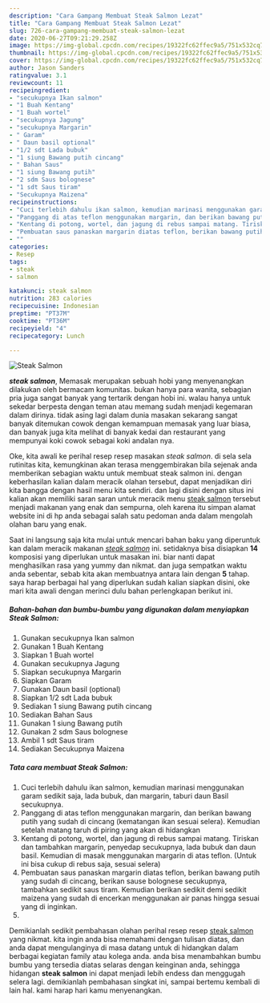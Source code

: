 ```yaml
---
description: "Cara Gampang Membuat Steak Salmon Lezat"
title: "Cara Gampang Membuat Steak Salmon Lezat"
slug: 726-cara-gampang-membuat-steak-salmon-lezat
date: 2020-06-27T09:21:29.258Z
image: https://img-global.cpcdn.com/recipes/19322fc62ffec9a5/751x532cq70/steak-salmon-foto-resep-utama.jpg
thumbnail: https://img-global.cpcdn.com/recipes/19322fc62ffec9a5/751x532cq70/steak-salmon-foto-resep-utama.jpg
cover: https://img-global.cpcdn.com/recipes/19322fc62ffec9a5/751x532cq70/steak-salmon-foto-resep-utama.jpg
author: Jason Sanders
ratingvalue: 3.1
reviewcount: 11
recipeingredient:
- "secukupnya Ikan salmon"
- "1 Buah Kentang"
- "1 Buah wortel"
- "secukupnya Jagung"
- "secukupnya Margarin"
- " Garam"
- " Daun basil optional"
- "1/2 sdt Lada bubuk"
- "1 siung Bawang putih cincang"
- " Bahan Saus"
- "1 siung Bawang putih"
- "2 sdm Saus bolognese"
- "1 sdt Saus tiram"
- "Secukupnya Maizena"
recipeinstructions:
- "Cuci terlebih dahulu ikan salmon, kemudian marinasi menggunakan garam sedikit saja, lada bubuk, dan margarin, taburi daun Basil secukupnya."
- "Panggang di atas teflon menggunakan margarin, dan berikan bawang putih yang sudah di cincang (kematangan ikan sesuai selera). Kemudian setelah matang taruh di piring yang akan di hidangkan"
- "Kentang di potong, wortel, dan jagung di rebus sampai matang. Tiriskan dan tambahkan margarin, penyedap secukupnya, lada bubuk dan daun basil. Kemudian di masak menggunakan margarin di atas teflon. (Untuk ini bisa cukup di rebus saja, sesuai selera)"
- "Pembuatan saus panaskan margarin diatas teflon, berikan bawang putih yang sudah di cincang, berikan sause bolognese secukupnya, tambahkan sedikit saus tiram. Kemudian berikan sedikit demi sedikit maizena yang sudah di encerkan menggunakan air panas hingga sesuai yang di inginkan."
- ""
categories:
- Resep
tags:
- steak
- salmon

katakunci: steak salmon 
nutrition: 283 calories
recipecuisine: Indonesian
preptime: "PT37M"
cooktime: "PT36M"
recipeyield: "4"
recipecategory: Lunch

---
```



![Steak Salmon](https://img-global.cpcdn.com/recipes/19322fc62ffec9a5/751x532cq70/steak-salmon-foto-resep-utama.jpg)

<b><i>steak salmon</i></b>, Memasak merupakan sebuah hobi yang menyenangkan dilakukan oleh bermacam komunitas. bukan hanya para wanita, sebagian pria juga sangat banyak yang tertarik dengan hobi ini. walau hanya untuk sekedar berpesta dengan teman atau memang sudah menjadi kegemaran dalam dirinya. tidak asing lagi dalam dunia masakan sekarang sangat banyak ditemukan cowok dengan kemampuan memasak yang luar biasa, dan banyak juga kita melihat di banyak kedai dan restaurant yang mempunyai koki cowok sebagai koki andalan nya.

Oke, kita awali ke perihal resep resep masakan <i>steak salmon</i>. di sela sela rutinitas kita, kemungkinan akan terasa menggembirakan bila sejenak anda memberikan sebagian waktu untuk membuat steak salmon ini. dengan keberhasilan kalian dalam meracik olahan tersebut, dapat menjadikan diri kita bangga dengan hasil menu kita sendiri. dan lagi disini dengan situs ini kalian akan memiliki saran saran untuk meracik menu <u>steak salmon</u> tersebut menjadi makanan yang enak dan sempurna, oleh karena itu simpan alamat website ini di hp anda sebagai salah satu pedoman anda dalam mengolah olahan baru yang enak.




Saat ini langsung saja kita mulai untuk mencari bahan baku yang diperuntuk kan dalam meracik makanan <u><i>steak salmon</i></u> ini. setidaknya bisa disiapkan <b>14</b> komposisi yang diperlukan untuk masakan ini. biar nanti dapat menghasilkan rasa yang yummy dan nikmat. dan juga sempatkan waktu anda sebentar, sebab kita akan membuatnya antara lain dengan <b>5</b> tahap. saya harap berbagai hal yang diperlukan sudah kalian siapkan disini, oke mari kita awali dengan merinci dulu bahan perlengkapan berikut ini.

<!--inarticleads1-->

##### Bahan-bahan dan bumbu-bumbu yang digunakan dalam menyiapkan Steak Salmon:

1. Gunakan secukupnya Ikan salmon
1. Gunakan 1 Buah Kentang
1. Siapkan 1 Buah wortel
1. Gunakan secukupnya Jagung
1. Siapkan secukupnya Margarin
1. Siapkan  Garam
1. Gunakan  Daun basil (optional)
1. Siapkan 1/2 sdt Lada bubuk
1. Sediakan 1 siung Bawang putih cincang
1. Sediakan  Bahan Saus
1. Gunakan 1 siung Bawang putih
1. Gunakan 2 sdm Saus bolognese
1. Ambil 1 sdt Saus tiram
1. Sediakan Secukupnya Maizena




<!--inarticleads2-->

##### Tata cara membuat Steak Salmon:

1. Cuci terlebih dahulu ikan salmon, kemudian marinasi menggunakan garam sedikit saja, lada bubuk, dan margarin, taburi daun Basil secukupnya.
1. Panggang di atas teflon menggunakan margarin, dan berikan bawang putih yang sudah di cincang (kematangan ikan sesuai selera). Kemudian setelah matang taruh di piring yang akan di hidangkan
1. Kentang di potong, wortel, dan jagung di rebus sampai matang. Tiriskan dan tambahkan margarin, penyedap secukupnya, lada bubuk dan daun basil. Kemudian di masak menggunakan margarin di atas teflon. (Untuk ini bisa cukup di rebus saja, sesuai selera)
1. Pembuatan saus panaskan margarin diatas teflon, berikan bawang putih yang sudah di cincang, berikan sause bolognese secukupnya, tambahkan sedikit saus tiram. Kemudian berikan sedikit demi sedikit maizena yang sudah di encerkan menggunakan air panas hingga sesuai yang di inginkan.
1. 




Demikianlah sedikit pembahasan olahan perihal resep resep <u>steak salmon</u> yang nikmat. kita ingin anda bisa memahami dengan tulisan diatas, dan anda dapat mengulanginya di masa datang untuk di hidangkan dalam berbagai kegiatan family atau kolega anda. anda bisa menambahkan bumbu bumbu yang tersedia diatas selaras dengan keinginan anda, sehingga hidangan <b>steak salmon</b> ini dapat menjadi lebih endess dan menggugah selera lagi. demikianlah pembahasan singkat ini, sampai bertemu kembali di lain hal. kami harap hari kamu menyenangkan.
